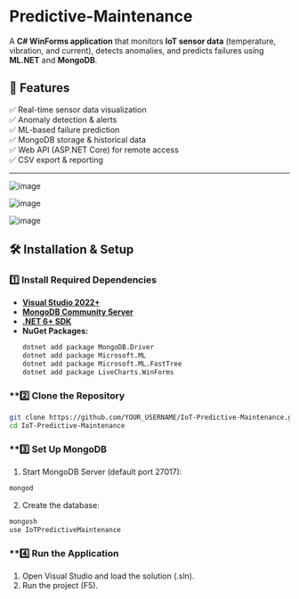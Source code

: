 # Predictive-Maintenance

A **C# WinForms application** that monitors **IoT sensor data** (temperature, vibration, and current), detects anomalies, and predicts failures using **ML.NET** and **MongoDB**.

## 📌 Features
✅ Real-time sensor data visualization  
✅ Anomaly detection & alerts  
✅ ML-based failure prediction  
✅ MongoDB storage & historical data  
✅ Web API (ASP.NET Core) for remote access  
✅ CSV export & reporting  

---

![image](https://github.com/user-attachments/assets/10d5352d-565f-4e82-8a32-757702560fdf)

![image](https://github.com/user-attachments/assets/2b9e34a8-1b09-4da8-a050-e25e31cfd122)

![image](https://github.com/user-attachments/assets/96d4ba39-3c65-4ce5-a242-cff07eaf9794)

## 🛠️ Installation & Setup

### **1️⃣ Install Required Dependencies**
- **[Visual Studio 2022+](https://visualstudio.microsoft.com/downloads/)**
- **[MongoDB Community Server](https://www.mongodb.com/try/download/community)**
- **[.NET 6+ SDK](https://dotnet.microsoft.com/en-us/download)**
- **NuGet Packages:**
  ```sh
  dotnet add package MongoDB.Driver
  dotnet add package Microsoft.ML
  dotnet add package Microsoft.ML.FastTree
  dotnet add package LiveCharts.WinForms
  ```
### **2️⃣ Clone the Repository
```sh
git clone https://github.com/YOUR_USERNAME/IoT-Predictive-Maintenance.git
cd IoT-Predictive-Maintenance
```
### **3️⃣ Set Up MongoDB
1. Start MongoDB Server (default port 27017):
```sh
mongod
```
2. Create the database:
```sh
mongosh
use IoTPredictiveMaintenance
```
### **4️⃣ Run the Application
1. Open Visual Studio and load the solution (.sln).
2. Run the project (F5).
